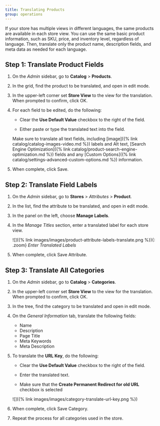 ```yaml
---
title: Translating Products
group: operations
---
```


If your store has multiple views in different languages, the same products are available in each store view. You can use the same basic product information, such as SKU, price, and inventory level, regardless of language. Then, translate only the product name, description fields, and meta data as needed for each language.

## Step 1: Translate Product Fields

1. On the _Admin_ sidebar, go to  **Catalog** > **Products**.

1. In the grid, find the product to be translated, and open in edit mode.

1. In the upper-left corner set **Store View** to the view for the translation. When prompted to confirm, click <span class="btn">OK</span>.

1. For each field to be edited, do the following:

    - Clear the **Use Default Value** checkbox to the right of the field.

    - Either paste or type the translated text into the field.

    Make sure to translate all text fields, including [image]({% link catalog/catalog-images-video.md %}) labels and Alt text, [Search Engine Optimization]({% link catalog/product-search-engine-optimization.md %}) fields and any [Custom Options]({% link catalog/settings-advanced-custom-options.md %}) information.

1. When complete, click <span class="btn">Save</span>.

## Step 2: Translate Field Labels

1. On the _Admin_ sidebar, go to **Stores** > _Attributes_ > **Product**.

1. In the list, find the attribute to be translated, and open in edit mode.

1. In the panel on the left, choose **Manage Labels**.

1. In the _Manage Titles_ section, enter a translated label for each store view.

    ![]({% link images/images/product-attribute-labels-translate.png %}){: .zoom}
    _Enter Translated Labels_

1. When complete, click <span class="btn">Save Attribute</span>.

## Step 3: Translate All Categories

1. On the _Admin_ sidebar, go to **Catalog** > **Categories**.

1. In the upper-left corner set **Store View** to the view for the translation. When prompted to confirm, click <span class="btn">OK</span>.

1. In the tree, find the category to be translated and open in edit mode.

1. On the _General Information_ tab, translate the following fields:

    - Name
    - Description
    - Page Title
    - Meta Keywords
    - Meta Description

1. To translate the **URL Key**, do the following:

    - Clear the **Use Default Value** checkbox to the right of the field.

    - Enter the translated text.

    - Make sure that the **Create Permanent Redirect for old URL** checkbox is selected

    ![]({% link images/images/category-translate-url-key.png %})

1. When complete, click <span class="btn">Save Category</span>.

1. Repeat the process for all categories used in the store.
